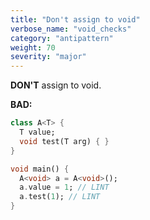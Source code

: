 ```yaml
---
title: "Don't assign to void"
verbose_name: "void_checks"
category: "antipattern"
weight: 70
severity: "major"
---
```

**DON'T** assign to void.

**BAD:**
```dart
class A<T> {
  T value;
  void test(T arg) { }
}

void main() {
  A<void> a = A<void>();
  a.value = 1; // LINT
  a.test(1); // LINT
}
```

